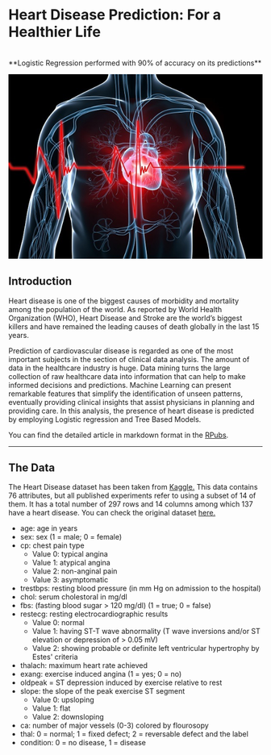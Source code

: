 Heart Disease Prediction: For a Healthier Life
=======================
<br>
**Logistic Regression performed with 90% of accuracy on its predictions**
<br>

![Confusion Matrix](images/heartbeat-heart-attack.jpg)



## Introduction

Heart disease is one of the biggest causes of morbidity and mortality among the population of the world. As reported by World Health Organization (WHO), Heart Disease and Stroke are the world’s biggest killers and have remained the leading causes of death globally in the last 15 years. 

Prediction of cardiovascular disease is regarded as one of the most important subjects in the section of clinical data analysis. The amount of data in the healthcare industry is huge. Data mining turns the large collection of raw healthcare data into information that can help to make informed decisions and predictions. Machine Learning can present remarkable features that simplify the identification of unseen patterns, eventually providing clinical insights that assist physicians in planning and providing care.  In this analysis, the presence of heart disease is predicted by employing Logistic regression and Tree Based Models.


You can find the detailed article in markdown format in the [RPubs](https://rpubs.com/AndoFreitas/771220).

--------------------------------------------------------------------------------------------

## The Data

The Heart Disease dataset has been taken from [Kaggle.](https://www.kaggle.com/cherngs/heart-disease-cleveland-uci) This data contains 76 attributes, but all published experiments refer to using a subset of 14 of them. It has a total number of 297 rows and 14 columns among which 137 have a heart disease. You can check the original dataset [here.](https://archive.ics.uci.edu/ml/datasets/Heart+Disease) 


* age: age in years
* sex: sex (1 = male; 0 = female)
* cp: chest pain type
    * Value 0: typical angina
    * Value 1: atypical angina
    * Value 2: non-anginal pain
    * Value 3: asymptomatic
* trestbps: resting blood pressure (in mm Hg on admission to the hospital)
* chol: serum cholestoral in mg/dl
* fbs: (fasting blood sugar > 120 mg/dl) (1 = true; 0 = false)
* restecg: resting electrocardiographic results
    * Value 0: normal
    * Value 1: having ST-T wave abnormality (T wave inversions and/or ST elevation or depression of > 0.05 mV)
    * Value 2: showing probable or definite left ventricular hypertrophy by Estes' criteria
* thalach: maximum heart rate achieved
* exang: exercise induced angina (1 = yes; 0 = no)
* oldpeak = ST depression induced by exercise relative to rest
* slope: the slope of the peak exercise ST segment
    * Value 0: upsloping
    * Value 1: flat
    * Value 2: downsloping
* ca: number of major vessels (0-3) colored by flourosopy
* thal: 0 = normal; 1 = fixed defect; 2 = reversable defect
and the label
* condition: 0 = no disease, 1 = disease

